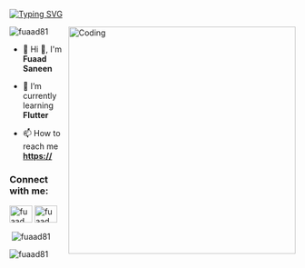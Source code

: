 [![Typing SVG](https://readme-typing-svg.demolab.com?font=vina+sans&size=30&pause=1000&color=E9F700&random=false&width=435&lines=Fuaad+Saneen;Passionate+in+SOFTWARE+DEVELOPER)](https://git.io/typing-svg)

<img align="right" alt="Coding" width="400" src="https://user-images.githubusercontent.com/74038190/212750147-854a394f-fee9-4080-9770-78a4b7ece53f.gif">
<p align="left"> <img src="https://komarev.com/ghpvc/?username=fuaad81&label=Profile%20views&color=0e75b6&style=flat" alt="fuaad81" /> </p>

- 🎈 Hi 👋, I'm **Fuaad Saneen**

- 🌱 I’m currently learning **Flutter**

- 📫 How to reach me **[https://](https://www.instagram.com/fuaad_x3/)**

<h3 align="left">Connect with me:</h3>
<p align="left">
<a href="https://linkedin.com/in/fuaad saneen" target="blank"><img align="center" src="https://raw.githubusercontent.com/rahuldkjain/github-profile-readme-generator/master/src/images/icons/Social/linked-in-alt.svg" alt="fuaad saneen" height="30" width="40" /></a>
<a href="https://instagram.com/fuaad_x3" target="blank"><img align="center" src="https://raw.githubusercontent.com/rahuldkjain/github-profile-readme-generator/master/src/images/icons/Social/instagram.svg" alt="fuaad_x3" height="30" width="40" /></a>
</p>

<p>&nbsp;<img align="center" src="https://github-readme-stats.vercel.app/api?username=fuaad81&show_icons=true&locale=en" alt="fuaad81" /></p>

<p><img align="center" src="https://github-readme-streak-stats.herokuapp.com/?user=fuaad81&" alt="fuaad81" /></p>
